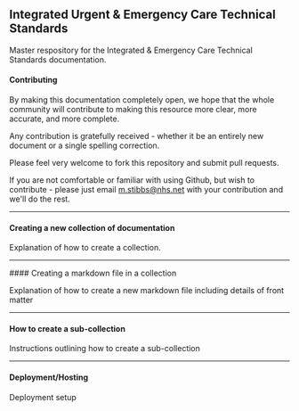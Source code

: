 ## Integrated Urgent & Emergency Care Technical Standards

Master respository for the Integrated & Emergency Care Technical Standards documentation.

#### Contributing

By making this documentation completely open, we hope that the whole community will contribute to making this resource more clear, more accurate, and more complete.

Any contribution is gratefully received - whether it be an entirely new document or a single spelling correction. 

Please feel very welcome to fork this repository and submit pull requests.

If you are not comfortable or familiar with using Github, but wish to contribute - please just email m.stibbs@nhs.net with your contribution and we'll do the rest.

----

#### Creating a new collection of documentation

Explanation of how to create a collection.

----

#### Creating a markdown file in a collection

Explanation of how to create a new markdown file including details of front matter

----

#### How to create a sub-collection

Instructions outlining how to create a sub-collection

----

#### Deployment/Hosting

Deployment setup